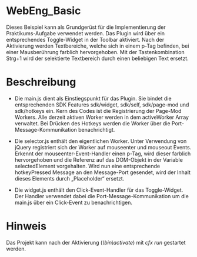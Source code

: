 WebEng_Basic
============

Dieses Beispiel kann als Grundgerüst für die Implementierung der Praktikums-Aufgabe verwendet werden. Das Plugin wird über ein entsprechendes Toggle-Widget in der Toolbar aktiviert. Nach der Aktivierung werden Textbereiche, welche sich in einem p-Tag befinden, bei einer Mausberührung farblich hervorgehoben.  Mit der Tastenkombination Strg+1 wird der selektierte Textbereich durch einen beliebigen Text ersetzt.

Beschreibung
============
* Die main.js dient als Einstiegspunkt für das Plugin. Sie bindet die entsprechenden SDK Features sdk/widget, sdk/self, sdk/page-mod und sdk/hotkeys ein. Kern des Codes ist die Registrierung der Page-Mod Workers. Alle derzeit aktiven Worker werden in dem activeWorker Array verwaltet. Bei Drücken des Hotkeys werden die Worker über die Port-Message-Kommunikation benachrichtigt.

* Die selector.js enthält den eigentlichen Worker. Unter Verwendung von jQuery registriert sich der Worker auf mouseenter und mouseout Events. Erkennt der mouseenter-Event-Handler einen p-Tag, wird dieser farblich hervorgehoben und die Referenz auf das DOM-Objekt in der Variable selectedElement vorgehalten. Wird nun eine entsprechende hotkeyPressed Message an den Message-Port gesendet, wird der Inhalt dieses Elements durch „Placeholder“ ersetzt.

* Die widget.js enthält den Click-Event-Handler für das Toggle-Widget. Der Handler verwendet dabei die Port-Message-Kommunikation um die main.js über ein Click-Event zu benachrichtigen.

Hinweis
============
Das Projekt kann nach der Aktivierung (_\bin\activate_) mit _cfx run_ gestartet werden.
